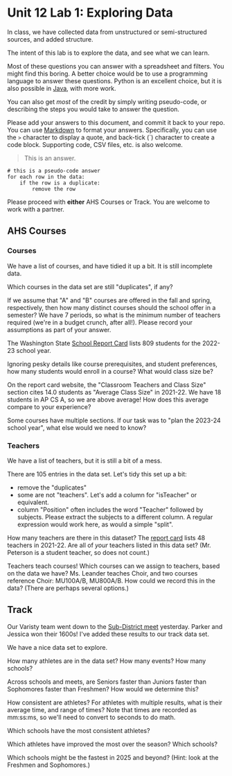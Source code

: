 # Unit 12 Lab 1: Exploring Data

In class, we have collected data from unstructured or semi-structured sources, and added structure.

The intent of this lab is to explore the data, and see what we can learn.

Most of these questions you can answer with a spreadsheet and filters. You might find this boring. A better choice would be to use a programming language to answer these questions. Python is an excellent choice, but it is also possible in [Java](https://stackabuse.com/reading-and-writing-csvs-in-java/), with more work.

You can also get _most_ of the credit by simply writing pseudo-code, or describing the steps you would take to answer the question.

Please add your answers to this document, and commit it back to your repo. You can use [Markdown](https://www.markdownguide.org/basic-syntax/) to format your answers. Specifically, you can use the `>` character to display a quote, and back-tick (`) character to create a code block. Supporting code, CSV files, etc. is also welcome.

> This is an answer.

```pseudo
# this is a pseudo-code answer
for each row in the data:
    if the row is a duplicate:
        remove the row
```

Please proceed with **either** AHS Courses or Track. You are welcome to work with a partner.

## AHS Courses

### Courses

We have a list of courses, and have tidied it up a bit. It is still incomplete data.

Which courses in the data set are still "duplicates", if any?

If we assume that "A" and "B" courses are offered in the fall and spring, respectively, then how many distinct courses should the school offer in a semester? We have 7 periods, so what is the minimum number of teachers required (we're in a budget crunch, after all!). Please record your assumptions as part of your answer.

The Washington State [School Report Card](https://washingtonstatereportcard.ospi.k12.wa.us/ReportCard/ViewSchoolOrDistrict/102391) lists 809 students for the 2022-23 school year.

Ignoring pesky details like course prerequisites, and student preferences, how many students would enroll in a course? What would class size be?

On the report card website, the "Classroom Teachers and Class Size" section cites 14.0 students as "Average Class Size" in 2021-22. We have 18 students in AP CS A, so we are above average! How does this average compare to your experience?

Some courses have multiple sections. If our task was to "plan the 2023-24 school year", what else would we need to know?

### Teachers

We have a list of teachers, but it is still a bit of a mess.

There are 105 entries in the data set. Let's tidy this set up a bit:

- remove the "duplicates"
- some are not "teachers". Let's add a column for "isTeacher" or equivalent.
- column "Position" often includes the word "Teacher" followed by subjects. Please extract the subjects to a different column. A regular expression would work here, as would a simple "split".

How many teachers are there in this dataset? The [report card](https://washingtonstatereportcard.ospi.k12.wa.us/ReportCard/ViewSchoolOrDistrict/102391) lists 48 teachers in 2021-22. Are all of _your_ teachers listed in this data set? (Mr. Peterson is a student teacher, so does not count.)

Teachers teach courses! Which courses can we assign to teachers, based on the data we have? Ms. Leander teaches Choir, and two courses reference Choir: MU100A/B, MU800A/B. How could we record this in the data? (There are perhaps several options.)

## Track

Our Varisty team went down to the [Sub-District meet](https://www.athletic.net/TrackAndField/meet/481263/results) yesterday. Parker and Jessica won their 1600s! I've added these results to our track data set.

We have a nice data set to explore.

How many athletes are in the data set? How many events? How many schools?

Across schools and meets, are Seniors faster than Juniors faster than Sophomores faster than Freshmen? How would we determine this?

How consistent are athletes? For athletes with multiple results, what is their average time, and range of times? Note that times are recorded as mm:ss:ms, so we'll need to convert to seconds to do math.

Which schools have the most consistent athletes?

Which athletes have improved the most over the season? Which schools?

Which schools might be the fastest in 2025 and beyond? (Hint: look at the Freshmen and Sophomores.)
